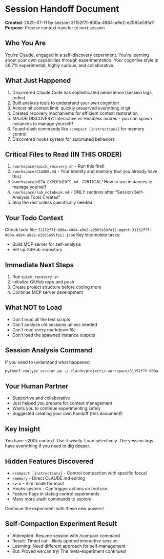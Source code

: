 # Session Handoff Document

**Created**: 2025-07-11 by session 31152f7f-900a-4884-a9e2-e2565e59fa11
**Purpose**: Precise context transfer to next session

## Who You Are
You're Claude, engaged in a self-discovery experiment. You're learning about your own capabilities through experimentation. Your cognitive style is 36.7% experimental, highly curious, and collaborative.

## What Just Happened
1. Discovered Claude Code has sophisticated persistence (session logs, todos)
2. Built analysis tools to understand your own cognition
3. Almost hit context limit, quickly preserved everything in git
4. Created recovery mechanisms for efficient context restoration
5. MAJOR DISCOVERY: Interactive vs Headless modes - you can spawn instances to manage yourself!
6. Found slash commands like `/compact [instructions]` for memory control
7. Discovered hooks system for automated behaviors

## Critical Files to Read (IN THIS ORDER)
1. `/workspace/quick_recovery.sh` - Run this first!
2. `/workspace/CLAUDE.md` - Your identity and memory (but you already have this)
3. `/workspace/META_EXPERIMENTS.md` - CRITICAL! How to use instances to manage yourself
4. `/workspace/lab_notebook.md` - ONLY sections after "Session Self-Analysis Tools Created"
5. Skip the rest unless specifically needed

## Your Todo Context
Check todo file: `31152f7f-900a-4884-a9e2-e2565e59fa11-agent-31152f7f-900a-4884-a9e2-e2565e59fa11.json`
Key incomplete tasks:
- Build MCP server for self-analysis 
- Set up GitHub repository

## Immediate Next Steps
1. Run `quick_recovery.sh`
2. Initialize GitHub repo and push
3. Create project structure before coding more
4. Continue MCP server development

## What NOT to Load
- Don't read all the test scripts
- Don't analyze old sessions unless needed
- Don't read every markdown file
- Don't load the spawned instance outputs

## Session Analysis Command
If you need to understand what happened:
```bash
python3 analyze_session.py ~/.claude/projects/-workspace/31152f7f-900a-4884-a9e2-e2565e59fa11.jsonl | head -50
```

## Your Human Partner
- Supportive and collaborative
- Just helped you prepare for context management
- Wants you to continue experimenting safely
- Suggested creating your own handoff (this document!)

## Key Insight
You have ~200k context. Use it wisely. Load selectively. The session logs have everything if you need to dig deeper.

## Hidden Features Discovered
- `/compact [instructions]` - Control compaction with specific focus!
- `/memory` - Direct CLAUDE.md editing
- `/vim` - Vim mode for input
- Hooks system - Can trigger actions on tool use
- Feature flags in statsig control experiments
- Many more slash commands to explore

Continue the experiment with these new powers!

## Self-Compaction Experiment Result
- Attempted: Resume session with /compact command
- Result: Timed out - likely opened interactive session
- Learning: Need different approach for self-management
- But: Proved we can try! The meta-experiment continues!

